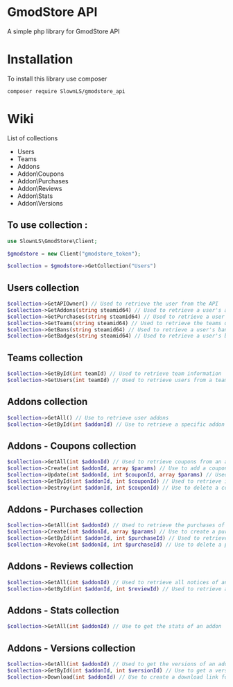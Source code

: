 # GmodStore API
A simple php library for GmodStore API

# Installation 
To install this library use composer
~~~
composer require SlownLS/gmodstore_api
~~~

# Wiki

List of collections
  - Users
  - Teams
  - Addons
  - Addon\Coupons
  - Addon\Purchases
  - Addon\Reviews
  - Addon\Stats
  - Addon\Versions
  
## To use collection :

~~~ PHP
use SlownLS\GmodStore\Client;

$gmodstore = new Client("gmodstore_token");

$collection = $gmodstore->GetCollection("Users")
~~~

## Users collection

~~~ PHP
$collection->GetAPIOwner() // Used to retrieve the user from the API
$collection->GetAddons(string steamid64) // Used to retrieve a user's addons
$collection->GetPurchases(string steamid64) // Used to retrieve a user's purchases
$collection->GetTeams(string steamid64) // Used to retrieve the teams of a user
$collection->GetBans(string steamid64) // Used to retrieve a user's banns
$collection->GetBadges(string steamid64) // Used to retrieve a user's badges   
~~~

## Teams collection

~~~ PHP
$collection->GetById(int teamId) // Used to retrieve team information
$collection->GetUsers(int teamId) // Used to retrieve users from a team
~~~

## Addons collection

~~~ PHP
$collection->GetAll() // Use to retrieve user addons
$collection->GetById(int $addonId) // Use to retrieve a specific addon from the user
~~~

## Addons - Coupons collection

~~~ PHP
$collection->GetAll(int $addonId) // Used to retrieve coupons from an addon
$collection->Create(int $addonId, array $params) // Use to add a coupon for an addon
$collection->Update(int $addonId, int $couponId, array $params) // Used to modify a coupon of an addon
$collection->GetById(int $addonId, int $couponId) // Used to retrieve information from a coupon
$collection->Destroy(int $addonId, int $couponId) // Use to delete a coupon
~~~

## Addons - Purchases collection

~~~ PHP
$collection->GetAll(int $addonId) // Used to retrieve the purchases of an addon
$collection->Create(int $addonId, array $params) // Use to create a purchase for an addon
$collection->GetById(int $addonId, int $purchaseId) // Used to retrieve a purchase of an addon
$collection->Revoke(int $addonId, int $purchaseId) // Use to delete a purchase
~~~

## Addons - Reviews collection

~~~ PHP
$collection->GetAll(int $addonId) // Used to retrieve all notices of an addon
$collection->GetById(int $addonId, int $reviewId) // Used to retrieve an addon review
~~~

## Addons - Stats collection

~~~ PHP
$collection->GetAll(int $addonId) // Use to get the stats of an addon
~~~

## Addons - Versions collection

~~~ PHP
$collection->GetAll(int $addonId) // Used to get the versions of an addon
$collection->GetById(int $addonId, int $versionId) // Use to get a version of an addon
$collection->Download(int $addonId) // Use to create a download link for an addon
~~~
